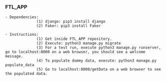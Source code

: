 ### FTL_APP
    - Dependencies:
                  (1) django: pip3 install django
                  (2) Faker: pip3 install Faker
                  
    - Instructions:
                  (1) Get inside FTL_APP repository.
                  (2) Execute: python3 manage.py migrate
                  (3) For a test run, execute python3 manage.py runserver, go to localhost:8000 on a web browser, you should see a welcome message.
                  (4) To populate dummy data, execute: python3 manage.py populate_data
                  (5) Go to localhost:8000/getData on a web browser to see the populated data.
